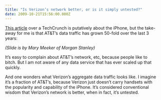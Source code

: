 ```yaml
---
title: "Is Verizon’s network better, or is it simply untested?"
date: 2009-10-21T15:56:00.000Z
---
```


[This article](http://www.techcrunch.com/2009/10/21/how-the-iphone-is-blowing-everyone-else-away-in-charts/) over a TechCrunch is putatively about the iPhone, but the take-away for me is that AT&amp;T’s data traffic has grown 50-fold over the last 3 years:

_(Slide is by Mary Meeker of Morgan Stanley)_

It’s easy to complain about AT&amp;T’s network, etc, because people like to bitch. But I am not aware of any data service that has ever scaled up that quickly.

And one wonders what Verizon’s aggregate data traffic looks like. I imagine it’s a fraction of AT&amp;T’s, because Verizon just doesn’t carry handsets with the popularity and capability of the iPhone. It’s considered conventional wisdom that Verizon’s network is better, when in fact, it’s untested.
